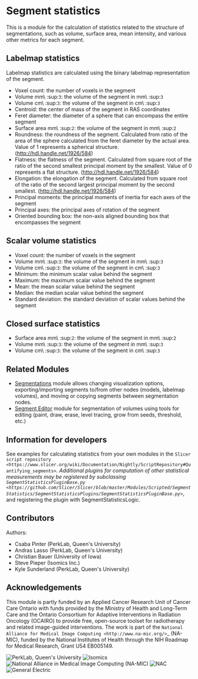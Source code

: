 # Segment statistics

This is a module for the calculation of statistics related to the structure of segmentations, such as volume, surface area, mean intensity, and various other metrics for each segment.

## Labelmap statistics

Labelmap statistics are calculated using the binary labelmap representation of the segment.

- Voxel count: the number of voxels in the segment
- Volume mm\ :sup:`3`: the volume of the segment in mm\ :sup:`3`
- Volume cm\ :sup:`3`: the volume of the segment in cm\ :sup:`3`
- Centroid: the center of mass of the segment in RAS coordinates
- Feret diameter: the diameter of a sphere that can encompass the entire segment
- Surface area mm\ :sup:`2`: the volume of the segment in mm\ :sup:`2`
- Roundness: the roundness of the segment. Calculated from ratio of the area of the sphere calculated from the feret diameter by the actual area. Value of 1 represents a spherical structure. (http://hdl.handle.net/1926/584)
- Flatness: the flatness of the segment. Calculated from square root of the ratio of the second smallest principal moment by the smallest. Value of 0 represents a flat structure. (http://hdl.handle.net/1926/584)
- Elongation: the elongation of the segment. Calculated from square root of the ratio of the second largest principal moment by the second smallest. (http://hdl.handle.net/1926/584)
- Principal moments: the principal moments of inertia for each axes of the segment
- Principal axes: the principal axes of rotation of the segment
- Oriented bounding box: the non-axis aligned bounding box that encompasses the segment

## Scalar volume statistics

- Voxel count: the number of voxels in the segment
- Volume mm\ :sup:`3`: the volume of the segment in mm\ :sup:`3`
- Volume cm\ :sup:`3`: the volume of the segment in cm\ :sup:`3`
- Minimum: the minimum scalar value behind the segment
- Maximum: the maximum scalar value behind the segment
- Mean: the mean scalar value behind the segment
- Median: the median scalar value behind the segment
- Standard deviation: the standard deviation of scalar values behind the segment

## Closed surface statistics

- Surface area mm\ :sup:`2`: the volume of the segment in mm\ :sup:`2`
- Volume mm\ :sup:`3`: the volume of the segment in mm\ :sup:`3`
- Volume cm\ :sup:`3`: the volume of the segment in cm\ :sup:`3`

## Related Modules

- [Segmentations](segmentations) module allows changing visualization options, exporting/importing segments to/from other nodes (models, labelmap volumes), and moving or copying segments between segmentation nodes.
- [Segment Editor](segmenteditor) module for segmentation of volumes using tools for editing (paint, draw, erase, level tracing, grow from seeds, threshold, etc.)

## Information for developers

See examples for calculating statistics from your own modules in the `Slicer script repository <https://www.slicer.org/wiki/Documentation/Nightly/ScriptRepository#Quantifying_segments>`_.
Additional plugins for computation of other statistical measurements may be registered by subclassing `SegmentStatisticsPluginBase.py <https://github.com/Slicer/Slicer/blob/master/Modules/Scripted/SegmentStatistics/SegmentStatisticsPlugins/SegmentStatisticsPluginBase.py>`_, and registering the plugin with SegmentStatisticsLogic.

## Contributors

Authors:
- Csaba Pinter (PerkLab, Queen's University)
- Andras Lasso (PerkLab, Queen's University)
- Christian Bauer (University of Iowa)
- Steve Pieper (Isomics Inc.)
- Kyle Sunderland (PerkLab, Queen's University)

## Acknowledgements

This module is partly funded by an Applied Cancer Research Unit of Cancer Care Ontario with funds provided by the Ministry of Health and Long-Term Care and the Ontario Consortium for Adaptive Interventions in Radiation Oncology (OCAIRO) to provide free, open-source toolset for radiotherapy and related image-guided interventions.
The work is part of the `National Alliance for Medical Image Computing <http://www.na-mic.org/>`_ (NA-MIC), funded by the National Institutes of Health through the NIH Roadmap for Medical Research, Grant U54 EB005149.

![PerkLab, Queen's University](https://github.com/Slicer/Slicer/releases/download/docs-resources/logo_perklab.png)
![Isomics](https://github.com/Slicer/Slicer/releases/download/docs-resources/logo_isomics.png)
![National Alliance in Medical Image Computing (NA-MIC)](https://github.com/Slicer/Slicer/releases/download/docs-resources/logo_namic.png)
![NAC](https://github.com/Slicer/Slicer/releases/download/docs-resources/logo_nac.png)
![General Electric](https://github.com/Slicer/Slicer/releases/download/docs-resources/logo_ge.png)
